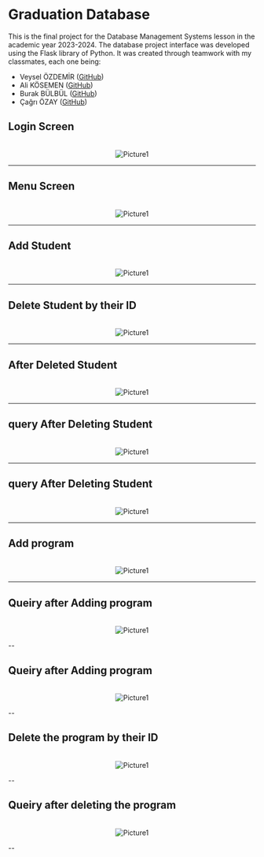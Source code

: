 # Graduation Database

This is the final project for the Database Management Systems lesson in the academic year 2023-2024. The database project interface was developed using the Flask library of Python. It was created through teamwork with my classmates, each one being:

- Veysel ÖZDEMİR ([GitHub](https://github.com/veysel-ozdemir))
- Ali KÖSEMEN ([GitHub](https://github.com/Ali))
- Burak BÜLBÜL ([GitHub](https://github.com/Burak101101))
- Çağrı ÖZAY ([GitHub](https://github.com/Coex38))

## Login Screen

<p align="center">
  <br>
  <img src="https://github.com/rezwanqkhan/myownproject/assets/91380892/16169618-4687-4e5a-a11d-1bcd953c5a49" alt="Picture1">
  <br>
</p>

---

## Menu Screen

<p align="center">
  <br>
  <img src="https://github.com/rezwanqkhan/myownproject/assets/91380892/25d6c8f4-54cb-4ba0-ab5d-7d0a0f8340c5" alt="Picture1">
  <br>
</p>

---

## Add Student

<p align="center">
  <br>
  <img src="https://github.com/rezwanqkhan/myownproject/assets/91380892/9d085418-8998-44ec-bc9f-d673c1d00a10" alt="Picture1">
  <br>
</p>

---

## Delete Student by their ID

<p align="center">
  <br>
  <img src="https://github.com/rezwanqkhan/myownproject/assets/91380892/5850d28e-fe03-4bfb-96aa-3ce641c761a1" alt="Picture1">
  <br>
</p>

---

## After Deleted Student

<p align="center">
  <br>
  <img src="https://github.com/rezwanqkhan/myownproject/assets/91380892/f298e78e-369b-4a67-82fa-db44df908b8c" alt="Picture1">
  <br>
</p>

---
## query After Deleting Student

<p align="center">
  <br>
  <img src="https://github.com/rezwanqkhan/myownproject/assets/91380892/4a14e247-7f6b-4d28-83f7-249d54553b64" alt="Picture1">
  <br>
</p>

---

## query After Deleting Student

<p align="center">
  <br>
  <img src="https://github.com/rezwanqkhan/myownproject/assets/91380892/4e234a65-e3c1-43d1-912f-f8e4ea51db9b" alt="Picture1">
  <br>
</p>

---

## Add program

<p align="center">
  <br>
  <img src="https://github.com/rezwanqkhan/myownproject/assets/91380892/c3e8bf6b-5dc9-42ff-8194-8a10ccf021bb" alt="Picture1">
  <br>
</p>

---

## Queiry after Adding program

<p align="center">
  <br>
  <img src="https://github.com/rezwanqkhan/myownproject/assets/91380892/2b6b69d5-8597-4864-84ab-f0e126e06957" alt="Picture1">
  <br>
</p>

--

## Queiry after Adding program

<p align="center">
  <br>
  <img src="https://github.com/rezwanqkhan/myownproject/assets/91380892/5c0123e5-8a7f-44ff-acc2-f436de2e5bd2" alt="Picture1">
  <br>
</p>

--

## Delete the program by their ID

<p align="center">
  <br>
  <img src="https://github.com/rezwanqkhan/myownproject/assets/91380892/24b0fa06-ef22-4ef5-847e-386f185c84d0" alt="Picture1">
  <br>
</p>

--

## Queiry after deleting the program

<p align="center">
  <br>
  <img src="https://github.com/rezwanqkhan/myownproject/assets/91380892/e44a3fd3-e8ee-4653-aab6-59abd2723aeb" alt="Picture1">
  <br>
</p>

--

